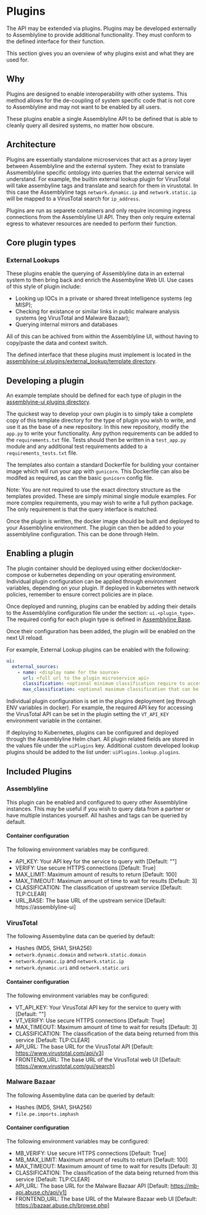 # Plugins

The API may be extended via plugins. Plugins may be developed externally to Assemblyline to provide additional
functionality. They must conform to the defined interface for their function.

This section gives you an overview of why plugins exist and what they are used for.

## Why

Plugins are designed to enable interoperability with other systems. This method allows for the de-coupling of system
specific code that is not core to Assemblyline and may not want to be enabled by all users.

These plugins enable a single Assemblyline API to be defined that is able to cleanly query all desired systems, no
matter how obscure.

## Architecture

Plugins are essentially standalone microservices that act as a proxy layer between Assemblyline and the external system.
They exist to translate Assmemblyline specific ontology into queries that the external service will understand. For
example, the builtin external lookup plugin for VirusTotal will take assembyline tags and translate and search for them
in virustotal. In this case the Assemblyline tags `network.dynamic.ip` and `network.static.ip` will be mapped to a
VirusTotal search for `ip_address`.

Plugins are run as separete containers and only require incoming ingress connections from the Assemblyline UI API. They
then only require external egress to whatever resources are needed to perform their function.

## Core plugin types

### External Lookups

These plugins enable the querying of Assemblyline data in an external system to then bring back and enrich the
Assembyline Web UI. Use cases of this style of plugin include:

- Looking up IOCs in a private or shared threat intelligence systems (eg MISP);
- Checking for existance or similar links in public malware analysis systems (eg VirusTotal and Malware Bazaar);
- Querying internal mirrors and databases

All of this can be achived from within the Assemblyline UI, without having to copy/paste the data and context switch.

The defined interface that these plugins must implement is located in the
[assemblyine-ui plugins/external_lookup/template directory](https://github.com/CybercentreCanada/assemblyline-ui/tree/master/plugins/external_lookup/template).

## Developing a plugin

An example template should be defined for each type of plugin in the
[assemblyine-ui plugins directory](https://github.com/CybercentreCanada/assemblyline-ui/tree/master/plugins/).

The quickest way to develop your own plugin is to simply take a complete copy of this template directory for the type
of plugin you wish to write, and use it as the base of a new repository. In this new repository, modify the `app.py` to
write your functionality. Any python requirements can be added to the `requirements.txt` file. Tests should then be
written in a `test_app.py` module and any additional test requirements added to a `requirements_tests.txt` file.

The templates also contain a standard Dockerfile for building your container image which will run your app with
`gunicorn`. This Dockerfile can also be modifed as required, as can the basic `gunicorn` config file.

Note: You are not required to use the exact directory structure as the templates provided. These are simply minimal
single module examples. For more complex requirements, you may wish to write a full python package. The only
requirement is that the query interface is matched.

Once the plugin is written, the docker image should be built and deployed to your Assemblyline environment. The plugin
can then be added to your assemblyline configuration. This can be done through Helm.

## Enabling a plugin

The plugin container should be deployed using either docker/docker-compose or kubernetes depending on your operating
environment. Individual plugin configuration can be applied through environment variables, depending on your plugin.
If deployed in kubernetes with network policies, remember to ensure correct policies are in place.

Once deployed and running, plugins can be enabled by adding their details to the Assemblyline configuration file under
the section: `ui.<plugin_type>`. The required config for each plugin type is defined in
[Assemblyline Base](https://github.com/CybercentreCanada/assemblyline-base/blob/master/assemblyline/odm/models/config.py).

Once their configuration has been added, the plugin will be enabled on the next UI reload.

For example, External Lookup plugins can be enabled with the following:

```yaml
ui:
  external_sources:
    - name: <display name for the source>
      url: <full url to the plugin microservice api>
      classification: <optional minimum classification require to access the upstream service>
      max_classification: <optional maximum classification that can be sumbitted to the upstream service>
```

Individual plugin configuration is set in the plugins deployment (eg through ENV variables in docker). For example,
the required API key for accessing the VirusTotal API can be set in the plugin setting the `VT_API_KEY` environment
variable in the container.

If deploying to Kubernetes, plugins can be configured and deployed through the Assemblyline Helm chart. All plugin
related fields are stored in the values file under the `uiPlugins` key. Additional custom developed lookup plugins
should be added to the list under: `uiPlugins.lookup.plugins`.

## Included Plugins

### Assemblyline

This plugin can be enabled and configured to query other Assemblyline instances. This may be useful if you
wish to query data from a partner or have multiple instances yourself. All hashes and tags can be queried by default.

#### Container configuration

The following environment variables may be configured:

- API_KEY: Your API key for the service to query with [Default: ""]
- VERIFY: Use secure HTTPS connections [Default: True]
- MAX_LIMIT: Maximum amount of results to return [Default: 100]
- MAX_TIMEOUT: Maximum amount of time to wait for results [Default: 3]
- CLASSIFICATION: The classification of upstream service [Default: TLP:CLEAR]
- URL_BASE: The base URL of the upstream service [Default: https://assemblyline-ui]

### VirusTotal

The following Assembyline data can be queried by default:

- Hashes (MD5, SHA1, SHA256)
- `network.dynamic.domain` and `network.static.domain`
- `network.dynamic.ip` and `network.static.ip`
- `network.dynamic.uri` and `network.static.uri`

#### Container configuration

The following environment variables may be configured:

- VT_API_KEY: Your VirusTotal API key for the service to query with [Default: ""]
- VT_VERIFY: Use secure HTTPS connections [Default: True]
- MAX_TIMEOUT: Maximum amount of time to wait for results [Default: 3]
- CLASSIFICATION: The classification of the data being returned from this service [Default: TLP:CLEAR]
- API_URL: The base URL for the VirusTotal API [Default: https://www.virustotal.com/api/v3]
- FRONTEND_URL: The base URL of the VirusTotal web UI [Default: https://www.virustotal.com/gui/search]

### Malware Bazaar

The following Assembyline data can be queried by default:

- Hashes (MD5, SHA1, SHA256)
- `file.pe.imports.imphash`

#### Container configuration

The following environment variables may be configured:

- MB_VERIFY: Use secure HTTPS connections [Default: True]
- MB_MAX_LIMIT: Maximum amount of results to return [Default: 100]
- MAX_TIMEOUT: Maximum amount of time to wait for results [Default: 3]
- CLASSIFICATION: The classification of the data being returned from this service [Default: TLP:CLEAR]
- API_URL: The base URL for the Malware Bazaar API [Default: https://mb-api.abuse.ch/api/v1]
- FRONTEND_URL: The base URL of the Malware Bazaar web UI [Default: https://bazaar.abuse.ch/browse.php]
